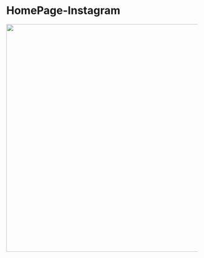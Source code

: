 # HomePage-Instagram  
<img src="https://user-images.githubusercontent.com/127117253/223947446-5d4319cc-72b1-4ae1-a0d0-e0256e77d819.png" height="600">
